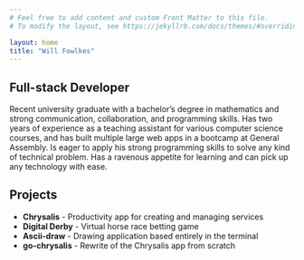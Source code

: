 ```yaml
---
# Feel free to add content and custom Front Matter to this file.
# To modify the layout, see https://jekyllrb.com/docs/themes/#overriding-theme-defaults

layout: home
title: "Will Fowlkes"
---
```


## Full-stack Developer

Recent university graduate with a bachelor’s degree in mathematics and strong communication, collaboration, and programming skills. Has two years of experience as a teaching assistant for various computer science  courses, and has built multiple large web apps in a bootcamp at General Assembly. Is eager to apply his strong programming skills to solve any kind of technical problem. Has a ravenous appetite for learning and can pick up any technology with ease.

## Projects

* **Chrysalis** - Productivity app for creating and managing services   
* **Digital Derby** - Virtual horse race betting game
* **Ascii-draw** - Drawing application based entirely in the terminal
* **go-chrysalis** - Rewrite of the Chrysalis app from scratch
